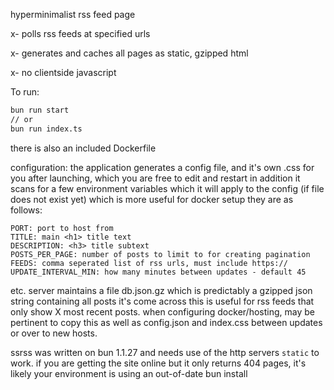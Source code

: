 hyperminimalist rss feed page

x- polls rss feeds at specified urls

x- generates and caches all pages as static, gzipped html

x- no clientside javascript


To run:
```bash
bun run start
// or
bun run index.ts
```
there is also an included Dockerfile

configuration:
the application generates a config file, and it's own .css for you after launching, which you are free to edit and restart
in addition it scans for a few environment variables which it will apply to the config (if file does not exist yet) which is more useful for docker setup
they are as follows:
```
PORT: port to host from
TITLE: main <h1> title text
DESCRIPTION: <h3> title subtext
POSTS_PER_PAGE: number of posts to limit to for creating pagination
FEEDS: comma seperated list of rss urls, must include https://
UPDATE_INTERVAL_MIN: how many minutes between updates - default 45
```

etc.
server maintains a file db.json.gz which is predictably a gzipped json string containing all posts it's come across
this is useful for rss feeds that only show X most recent posts. when configuring docker/hosting, may be pertinent to copy this as well as config.json and index.css between updates or over to new hosts.

ssrss was written on bun 1.1.27 and needs use of the http servers `static` to work. if you are getting the site online but it only returns 404 pages, it's likely your environment is using an out-of-date bun install

